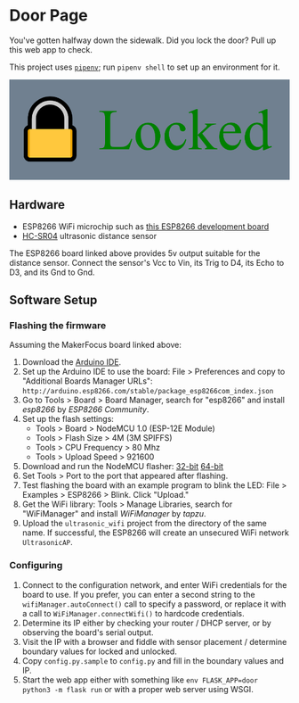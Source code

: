 # Door Page

You've gotten halfway down the sidewalk. Did you lock the door? Pull up this
web app to check.

This project uses [`pipenv`](https://pipenv.readthedocs.io/en/latest/install/);
run `pipenv shell` to set up an environment for it.

![Locked screenshot](img/screenshot.png)

## Hardware

* ESP8266 WiFi microchip such as [this ESP8266 development board](https://www.amazon.com/Makerfocus-ESP8266-ESP-12E-Internet-Development/dp/B01IK9GEQG/)
* [HC-SR04](https://www.sparkfun.com/products/15569) ultrasonic distance sensor

The ESP8266 board linked above provides 5v output suitable for the distance
sensor. Connect the sensor's Vcc to Vin, its Trig to D4, its Echo to D3, and
its Gnd to Gnd.

## Software Setup

### Flashing the firmware

Assuming the MakerFocus board linked above:

1. Download the [Arduino IDE](https://www.arduino.cc/en/Main/Software).
2. Set up the Arduino IDE to use the board: File > Preferences and copy to "Additional Boards Manager URLs": `http://arduino.esp8266.com/stable/package_esp8266com_index.json`
3. Go to Tools > Board > Board Manager, search for "esp8266" and install _esp8266_ by _ESP8266 Community_.
4. Set up the flash settings:
   * Tools > Board > NodeMCU 1.0 (ESP-12E Module)
   * Tools > Flash Size > 4M (3M SPIFFS)
   * Tools > CPU Frequency > 80 Mhz
   * Tools > Upload Speed > 921600
5. Download and run the NodeMCU flasher: [32-bit](https://github.com/nodemcu/nodemcu-flasher/tree/master/Win32/Release) [64-bit](https://github.com/nodemcu/nodemcu-flasher/tree/master/Win64/Release)
6. Set Tools > Port to the port that appeared after flashing.
7. Test flashing the board with an example program to blink the LED: File > Examples > ESP8266 > Blink. Click "Upload."
8. Get the WiFi library: Tools > Manage Libraries, search for "WiFiManager" and install _WiFiManager_ by _tapzu_.
9. Upload the `ultrasonic_wifi` project from the directory of the same name. If successful, the ESP8266 will create an unsecured WiFi network `UltrasonicAP`.

### Configuring

1. Connect to the configuration network, and enter WiFi credentials for the board to use. If you prefer, you can enter a second string to the `wifiManager.autoConnect()` call to specify a password, or replace it with a call to `WiFiManager.connectWifi()` to hardcode credentials.
2. Determine its IP either by checking your router / DHCP server, or by observing the board's serial output.
3. Visit the IP with a browser and fiddle with sensor placement / determine boundary values for locked and unlocked.
4. Copy `config.py.sample` to `config.py` and fill in the boundary values and IP.
5. Start the web app either with something like `env FLASK_APP=door python3 -m flask run` or with a proper web server using WSGI.
